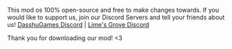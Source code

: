 This mod os 100% open-source and free to make changes towards.
If you would like to support us, join our Discord Servers and tell your friends about us!
[DasshuGames Discord](https://discord.gg/fGC8YjSv) | [Lime's Grove Discord](https://discord.gg/EGfCJVhm8B)

Thank you for downloading our mod! <3
